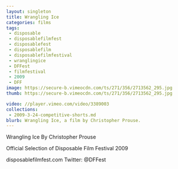 ```yaml
---
layout: singleton
title: Wrangling Ice
categories: films
tags:
 - disposable
 - disposablefilmfest
 - disposablefest
 - disposablefilm
 - disposablefilmfestival
 - wranglingice
 - DFFest
 - filmfestival
 - 2009
 - DFF
image: https://secure-b.vimeocdn.com/ts/271/356/2713562_295.jpg
thumb: https://secure-b.vimeocdn.com/ts/271/356/2713562_295.jpg

video: //player.vimeo.com/video/3389003
collections:
 - 2009-3-24-competitive-shorts.md
blurb: Wrangling Ice, a film by Christopher Prouse.
---
```


Wrangling Ice
By Christopher Prouse

Official Selection of Disposable Film Festival 2009

disposablefilmfest.com
Twitter: @DFFest